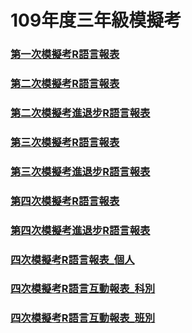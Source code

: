 # 109年度三年級模擬考

### [第一次模擬考R語言報表](https://tjjh.github.io/109MT/R109a01-ggplotly.RMD.html)
### [第二次模擬考R語言報表](https://tjjh.github.io/109MT/R109a02-ggplotly.RMD.html)
### [第二次模擬考進退步R語言報表](https://tjjh.github.io/109MT/R109a01.a02.without.loop-ggplotly.RMD.html)
### [第三次模擬考R語言報表](https://tjjh.github.io/109MT/R109a03-ggplotly.RMD.html)
### [第三次模擬考進退步R語言報表](https://tjjh.github.io/109MT/R109a02.a03.without.loop-ggplotly.RMD)
### [第四次模擬考R語言報表](https://tjjh.github.io/109MT/R109a04-ggplotly.RMD.html)
### [第四次模擬考進退步R語言報表](https://tjjh.github.io/109MT/R109a03.a04.without.loop-ggplotly.RMD)
### [四次模擬考R語言報表_個人](https://tjjh.github.io/109MT/)
### [四次模擬考R語言互動報表_科別](https://tjjh.shinyapps.io/109MTS/)
### [四次模擬考R語言互動報表_班別](https://tjjh.shinyapps.io/109MTC/)
